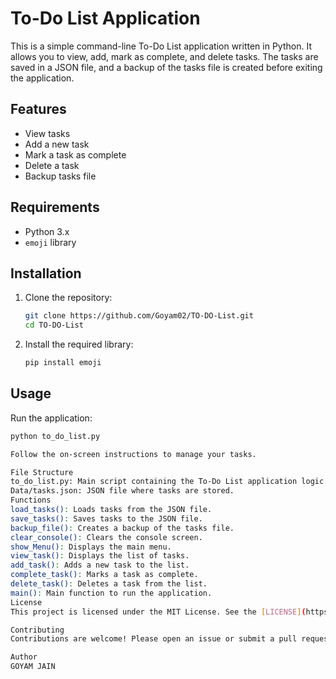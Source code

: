 # To-Do List Application

This is a simple command-line To-Do List application written in Python. It allows you to view, add, mark as complete, and delete tasks. The tasks are saved in a JSON file, and a backup of the tasks file is created before exiting the application.

## Features

- View tasks
- Add a new task
- Mark a task as complete
- Delete a task
- Backup tasks file

## Requirements

- Python 3.x
- `emoji` library

## Installation

1. Clone the repository:

    ```sh
    git clone https://github.com/Goyam02/TO-DO-List.git
    cd TO-DO-List
    ```

2. Install the required library:

    ```sh
    pip install emoji
    ```

## Usage

Run the application:

```sh
python to_do_list.py

Follow the on-screen instructions to manage your tasks.

File Structure
to_do_list.py: Main script containing the To-Do List application logic.
Data/tasks.json: JSON file where tasks are stored.
Functions
load_tasks(): Loads tasks from the JSON file.
save_tasks(): Saves tasks to the JSON file.
backup_file(): Creates a backup of the tasks file.
clear_console(): Clears the console screen.
show_Menu(): Displays the main menu.
view_task(): Displays the list of tasks.
add_task(): Adds a new task to the list.
complete_task(): Marks a task as complete.
delete_task(): Deletes a task from the list.
main(): Main function to run the application.
License
This project is licensed under the MIT License. See the [LICENSE](https://github.com/Goyam02/To-Do-List/blob/main/LICENSE) file for details.

Contributing
Contributions are welcome! Please open an issue or submit a pull request for any changes.

Author
GOYAM JAIN
